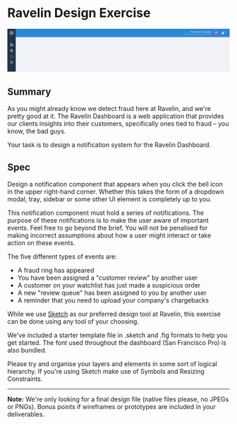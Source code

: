 # Ravelin Design Exercise

![](https://raw.githubusercontent.com/unravelin/design-exercise/master/top_nav.png)

## Summary

As you might already know we detect fraud here at Ravelin, and we're pretty good at it. The Ravelin Dashboard is a web application that provides our clients insights into their customers, specifically ones tied to fraud – you know, the bad guys.

Your task is to design a notification system for the Ravelin Dashboard.

## Spec

Design a notification component that appears when you click the bell icon in the upper right-hand corner. Whether this takes the form of a dropdown modal, tray, sidebar or some other UI element is completely up to you.

This notification component must hold a series of notifications. The purpose of these notifications is to make the user aware of important events. Feel free to go beyond the brief. You will not be penalised for making incorrect assumptions about how a user might interact or take action on these events.

The five different types of events are:

- A fraud ring has appeared
- You have been assigned a "customer review" by another user
- A customer on your watchlist has just made a suspicious order
- A new "review queue" has been assigned to you by another user
- A reminder that you need to upload your company's chargebacks

While we use [Sketch](https://www.sketchapp.com/) as our preferred design tool at Ravelin, this exercise can be done using any tool of your choosing. 

We've included a starter template file in .sketch and .fig formats to help you get started. The font used throughout the dashboard (San Francisco Pro) is also bundled.

Please try and organise your layers and elements in some sort of logical hierarchy. If you're using Sketch make use of Symbols and Resizing Constraints.

___

**Note:** We're only looking for a final design file (native files please, no JPEGs or PNGs). Bonus points if wireframes or prototypes are included in your deliverables.

